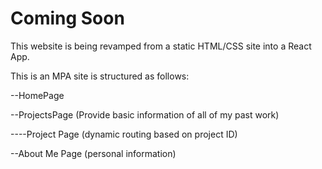 # Coming Soon

This website is being revamped from a static HTML/CSS site into a React App.

This is an MPA site is structured as follows:

--HomePage
  
--ProjectsPage (Provide basic information of all of my past work)

----Project Page (dynamic routing based on project ID)

--About Me Page (personal information)
